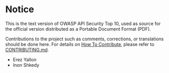 Notice
======

This is the text version of OWASP API Security Top 10, used as source for the
official version distributed as a Portable Document Format (PDF).

Contributions to the project such as comments, corrections, or translations
should be done here. For details on [How To Contribute][1], please refer to
[CONTRIBUTING.md][1].

* Erez Yallon
* Inon Shkedy

[1]: ../../CONTRIBUTING.md

